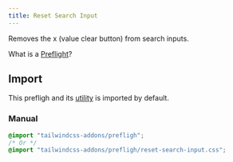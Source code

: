 ```yaml
---
title: Reset Search Input
---
```


<script>
    import ApiTable from "$lib/components/ApiTable.svelte"

    const utilities = [
        [
            "reset-search-input",
            "@apply reset-search-input;",
        ],
    ]
</script>

Removes the x (value clear button) from search inputs.

What is a [Preflight](https://tailwindcss.com/docs/preflight)?

## Import

This prefligh and its [utility](/tailwindcss-addons/utilities/reset-search-input) is imported by default.

### Manual

```css
@import "tailwindcss-addons/prefligh";
/* Or */
@import "tailwindcss-addons/prefligh/reset-search-input.css";
```
